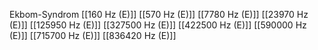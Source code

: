 Ekbom-Syndrom
[[160 Hz (E)]]
[[570 Hz (E)]]
[[7780 Hz (E)]]
[[23970 Hz (E)]]
[[125950 Hz (E)]]
[[327500 Hz (E)]]
[[422500 Hz (E)]]
[[590000 Hz (E)]]
[[715700 Hz (E)]]
[[836420 Hz (E)]]